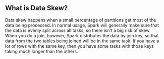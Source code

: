 ## What is Data Skew?
Data skew happens when a small percentage of partitions get most of the data being processed. In normal usage, Spark will generally make sure that the data is evenly split across all tasks, so there isn't a big risk of skew. When you do a join, however, Spark distributes the data by join key, so that data from the two tables being joined will be in the same task. If you have a lot of rows with the same key, then you have some tasks with those keys taking much longer than the others.
<!--stackedit_data:
eyJoaXN0b3J5IjpbODM5ODM0MjkxLDE4MTA4MDMzNTcsMTg3MT
M1NDkwNCwxMTI5NDM4Nzg1LDExMjk3OTA4MjYsMTUzODIzMzMy
NCwtMjA3MDIzMzg2Niw0MDE3OTI5MTEsNzE2NTIwMDg4LC0zNj
Y4MDQ1MDMsLTE3MDA0MjgzMDEsMTUxMjQ4NTMwOCwxMjc2ODU2
MjYsLTIwMjcxOTc5ODUsMTQwMTY4NjY2MiwtMTE0MDE5MjQ5Ny
wtNTIzMDIxNzgzLC0yNTQxNjI2NSwtMTI5ODI5NjQ5Niw0MjE5
MzA1ODBdfQ==
-->